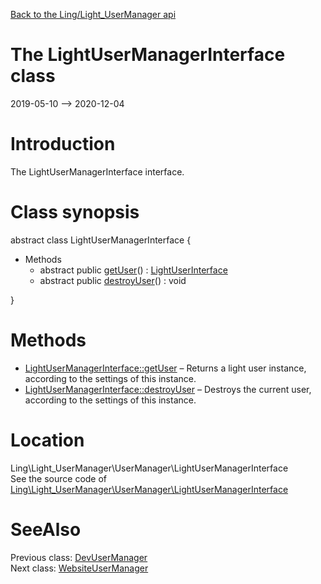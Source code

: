 [Back to the Ling/Light_UserManager api](https://github.com/lingtalfi/Light_UserManager/blob/master/doc/api/Ling/Light_UserManager.md)



The LightUserManagerInterface class
================
2019-05-10 --> 2020-12-04






Introduction
============

The LightUserManagerInterface interface.



Class synopsis
==============


abstract class <span class="pl-k">LightUserManagerInterface</span>  {

- Methods
    - abstract public [getUser](https://github.com/lingtalfi/Light_UserManager/blob/master/doc/api/Ling/Light_UserManager/UserManager/LightUserManagerInterface/getUser.md)() : [LightUserInterface](https://github.com/lingtalfi/Light_User/blob/master/doc/api/Ling/Light_User/LightUserInterface.md)
    - abstract public [destroyUser](https://github.com/lingtalfi/Light_UserManager/blob/master/doc/api/Ling/Light_UserManager/UserManager/LightUserManagerInterface/destroyUser.md)() : void

}






Methods
==============

- [LightUserManagerInterface::getUser](https://github.com/lingtalfi/Light_UserManager/blob/master/doc/api/Ling/Light_UserManager/UserManager/LightUserManagerInterface/getUser.md) &ndash; Returns a light user instance, according to the settings of this instance.
- [LightUserManagerInterface::destroyUser](https://github.com/lingtalfi/Light_UserManager/blob/master/doc/api/Ling/Light_UserManager/UserManager/LightUserManagerInterface/destroyUser.md) &ndash; Destroys the current user, according to the settings of this instance.





Location
=============
Ling\Light_UserManager\UserManager\LightUserManagerInterface<br>
See the source code of [Ling\Light_UserManager\UserManager\LightUserManagerInterface](https://github.com/lingtalfi/Light_UserManager/blob/master/UserManager/LightUserManagerInterface.php)



SeeAlso
==============
Previous class: [DevUserManager](https://github.com/lingtalfi/Light_UserManager/blob/master/doc/api/Ling/Light_UserManager/UserManager/DevUserManager.md)<br>Next class: [WebsiteUserManager](https://github.com/lingtalfi/Light_UserManager/blob/master/doc/api/Ling/Light_UserManager/UserManager/WebsiteUserManager.md)<br>
